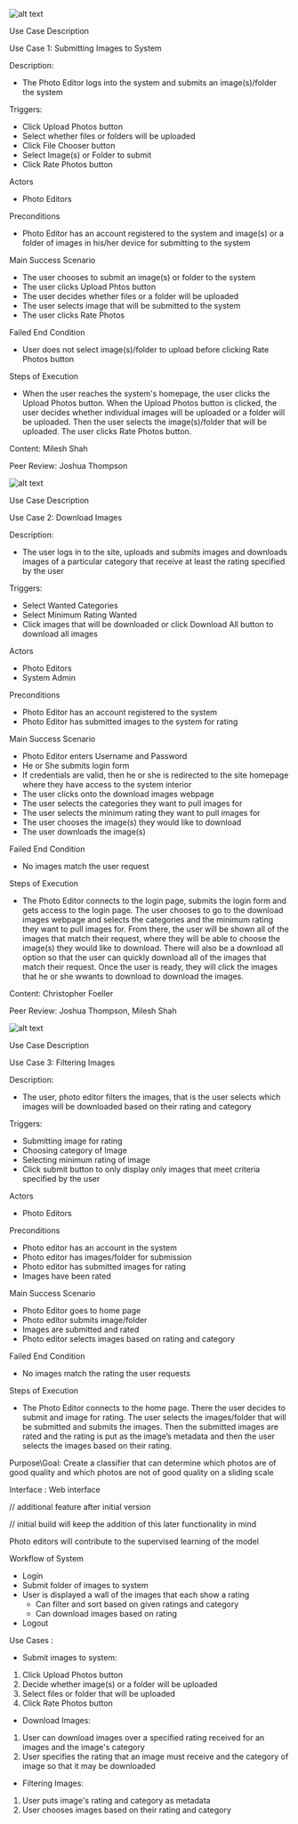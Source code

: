 
![alt text](submitimage.jpg)

Use Case Description

Use Case 1: Submitting Images to System

Description:

- The Photo Editor logs into the system and submits an image(s)/folder the system

Triggers:
- Click Upload Photos button 
- Select whether files or folders will be uploaded
- Click File Chooser button
- Select Image(s) or Folder to submit
- Click Rate Photos button

Actors

- Photo Editors

Preconditions

- Photo Editor has an account registered to the system and image(s) or a folder of images in his/her device for submitting to the system

Main Success Scenario

- The user chooses to submit an image(s) or folder to the system
- The user clicks Upload Phtos button
- The user decides whether files or a folder will be uploaded
- The user selects image that will be submitted to the system 
- The user clicks Rate Photos

Failed End Condition

- User does not select image(s)/folder to upload before clicking Rate Photos button

Steps of Execution

- When the user reaches the system's homepage, the user clicks the Upload Photos button. When the Upload Photos button is clicked, the user decides whether individual images will be uploaded or a folder will be uploaded. Then the user selects the image(s)/folder that will be uploaded. The user clicks Rate Photos button.

Content: Milesh Shah

Peer Review: Joshua Thompson


![alt text](usecasedownloadimg.jpg)

Use Case Description

Use Case 2: Download Images

Description:

- The user logs in to the site, uploads and submits images and downloads images of a particular category that receive at least the rating specified by the user

Triggers:

- Select Wanted Categories
- Select Minimum Rating Wanted
- Click images that will be downloaded or click Download All button to download all images

Actors

- Photo Editors
- System Admin

Preconditions

- Photo Editor has an account registered to the system
- Photo Editor has submitted images to the system for rating

Main Success Scenario

- Photo Editor enters Username and Password
- He or She submits login form
- If credentials are valid, then he or she is redirected to the site homepage where they have access to the system interior
- The user clicks onto the download images webpage
- The user selects the categories they want to pull images for
- The user selects the minimum rating they want to pull images for
- The user chooses the image(s) they would like to download
- The user downloads the image(s)

Failed End Condition

- No images match the user request

Steps of Execution

- The Photo Editor connects to the login page, submits the login form and gets access to the login page. The user chooses to go to the download images webpage and selects the categories and the minimum rating they want to pull images for. From there, the user will be shown all of the images that match their request, where they will be able to choose the image(s) they would like to download. There will also be a download all option so that the user can quickly download all of the images that match their request. Once the user is ready, they will click the images that he or she wwants to download to download the images.

Content: Christopher Foeller

Peer Review: Joshua Thompson, Milesh Shah

![alt text](photofiltering(2).jpg)

Use Case Description

Use Case 3: Filtering Images

Description: 

- The user, photo editor filters the images, that is the user selects which images will be downloaded based on their rating and category

Triggers:

- Submitting image for rating
- Choosing category of Image
- Selecting minimum rating of image
- Click submit button to only display only images that meet criteria specified by the user

Actors

- Photo Editors

Preconditions

- Photo editor has an account in the system
- Photo editor has images/folder for submission
- Photo editor has submitted images for rating
- Images have been rated

Main Success Scenario 

- Photo Editor goes to home page
- Photo editor submits image/folder
- Images are submitted and rated
- Photo editor selects images based on rating and category

Failed End Condition

- No images match the rating the user requests

Steps of Execution

- The Photo Editor connects to the home page. There the user decides to submit and image for rating.  The user selects the images/folder that will be submitted and submits the images. Then the submitted images are rated and the rating is put as the image’s metadata and then the user selects the images based on their rating.



Purpose\Goal: Create a classifier that can determine which photos are of good quality and which photos are not of good quality on a sliding scale

Interface : Web interface

// additional feature after initial version

// initial build will keep the addition of this later functionality in mind

Photo editors will contribute to the supervised learning of the model

Workflow of System

- Login
- Submit folder of images to system
- User is displayed a wall of the images that each show a rating
  - Can filter and sort based on given ratings and category
  - Can download images based on rating
- Logout

Use Cases :

- Submit images to system:

1. Click Upload Photos button
2. Decide whether image(s) or a folder will be uploaded
3. Select files or folder that will be uploaded
4. Click Rate Photos button

- Download Images:

1. User can download images over a specified rating received for an images and the image's category
2. User specifies the rating that an image must receive  and the category of image so that it may be downloaded

- Filtering Images:

1. User puts image's rating and category as metadata
2. User chooses images based on their rating and category
